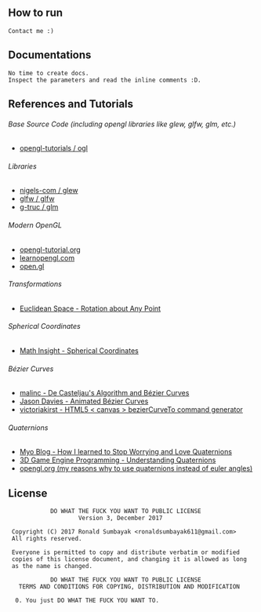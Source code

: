 ## How to run

``` text
Contact me :)
```

## Documentations

``` text
No time to create docs.
Inspect the parameters and read the inline comments :D.
```

## References and Tutorials

###### Base Source Code (including opengl libraries like glew, glfw, glm, etc.)
- [opengl-tutorials / ogl](https://github.com/opengl-tutorials/ogl)

###### Libraries
- [nigels-com / glew](https://github.com/nigels-com/glew)
- [glfw / glfw](https://github.com/glfw/glfw)
- [g-truc / glm](https://github.com/g-truc/glm)

###### Modern OpenGL
- [opengl-tutorial.org](http://opengl-tutorial.org)
- [learnopengl.com](https://learnopengl.com)
- [open.gl](https://open.gl)

###### Transformations
- [Euclidean Space - Rotation about Any Point](http://euclideanspace.com/maths/geometry/affine/aroundPoint/index.htm)

###### Spherical Coordinates
- [Math Insight - Spherical Coordinates](http://mathinsight.org/spherical_coordinates)

###### Bézier Curves
- [malinc - De Casteljau's Algorithm and Bézier Curves](http://malinc.se/m/DeCasteljauAndBezier.php)
- [Jason Davies - Animated Bézier Curves](https://jasondavies.com/animated-bezier)
- [victoriakirst - HTML5 < canvas > bezierCurveTo command generator](http://victoriakirst.com/beziertool)

###### Quaternions
- [Myo Blog - How I learned to Stop Worrying and Love Quaternions](http://developerblog.myo.com/quaternions)
- [3D Game Engine Programming - Understanding Quaternions](https://3dgep.com/understanding-quaternions)
- [opengl.org (my reasons why to use quaternions instead of euler angles)](https://opengl.org/discussion_boards/showthread.php/140090-Rotation-around-local-axes-after-translation?p=1015646&viewfull=1#post1015646)

## License

``` text
            DO WHAT THE FUCK YOU WANT TO PUBLIC LICENSE
                    Version 3, December 2017

 Copyright (C) 2017 Ronald Sumbayak <ronaldsumbayak611@gmail.com>
 All rights reserved.

 Everyone is permitted to copy and distribute verbatim or modified
 copies of this license document, and changing it is allowed as long
 as the name is changed.

            DO WHAT THE FUCK YOU WANT TO PUBLIC LICENSE
   TERMS AND CONDITIONS FOR COPYING, DISTRIBUTION AND MODIFICATION

  0. You just DO WHAT THE FUCK YOU WANT TO.
```
